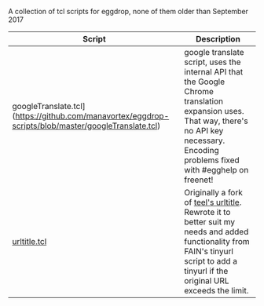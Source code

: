 A collection of tcl scripts for eggdrop, none of them older than September 2017

Script | Description
--- | --- 
googleTranslate.tcl](https://github.com/manavortex/eggdrop-scripts/blob/master/googleTranslate.tcl)  | google translate script, uses the internal API that the Google Chrome translation expansion uses. That way, there's no API key necessary.  Encoding problems fixed with #egghelp on freenet!
[urltitle.tcl](https://github.com/manavortex/eggdrop-scripts/blob/master/urltitle.tcl)      | Originally a fork of [teel's urltitle](https://github.com/teeli/urltitle). Rewrote it to better suit my needs and added functionality from FAIN's tinyurl script to add a tinyurl if the original URL exceeds the limit.
